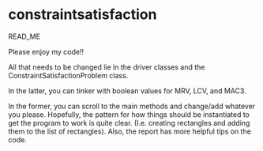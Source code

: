 # constraintsatisfaction
READ_ME

Please enjoy my code!!

All that needs to be changed lie in the driver classes and the ConstraintSatisfactionProblem class.

In the latter, you can tinker with boolean values for MRV, LCV, and MAC3.

In the former, you can scroll to the main methods and change/add whatever you please. Hopefully, the pattern for how things should be instantiated to get the program to work is quite clear. (I.e. creating rectangles and adding them to the list of rectangles). Also, the report has more helpful tips on the code.
